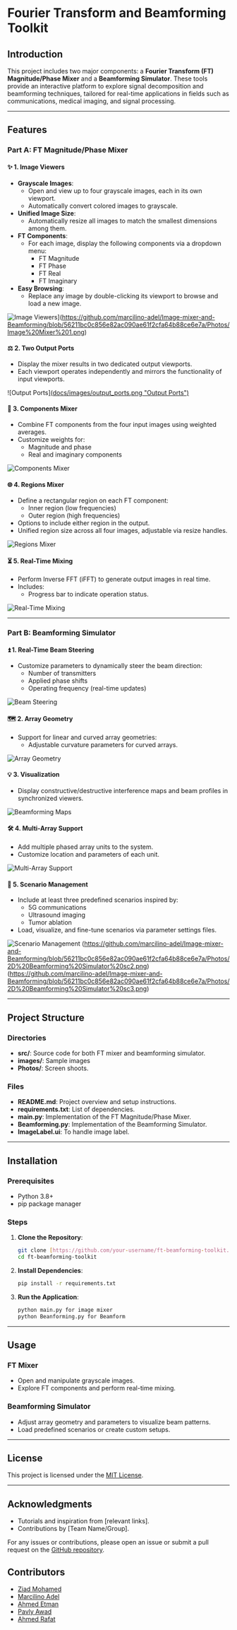 # Fourier Transform and Beamforming Toolkit


## Introduction
This project includes two major components: a **Fourier Transform (FT) Magnitude/Phase Mixer** and a **Beamforming Simulator**. These tools provide an interactive platform to explore signal decomposition and beamforming techniques, tailored for real-time applications in fields such as communications, medical imaging, and signal processing.

---

## Features

### Part A: FT Magnitude/Phase Mixer

#### ✨ **1. Image Viewers**
- **Grayscale Images**:
  - Open and view up to four grayscale images, each in its own viewport.
  - Automatically convert colored images to grayscale.
- **Unified Image Size**:
  - Automatically resize all images to match the smallest dimensions among them.
- **FT Components**:
  - For each image, display the following components via a dropdown menu:
    - FT Magnitude
    - FT Phase
    - FT Real
    - FT Imaginary
- **Easy Browsing**:
  - Replace any image by double-clicking its viewport to browse and load a new image.

![Image Viewers]([docs/images/image_viewers.png "Image Viewers")](https://github.com/marcilino-adel/Image-mixer-and-Beamforming/blob/56211bc0c856e82ac090ae61f2cfa64b88ce6e7a/Photos/Image%20Mixer%201.png)

#### ⚖️ **2. Two Output Ports**
- Display the mixer results in two dedicated output viewports.
- Each viewport operates independently and mirrors the functionality of input viewports.

![Output Ports][(docs/images/output_ports.png "Output Ports")](https://github.com/marcilino-adel/Image-mixer-and-Beamforming/blob/56211bc0c856e82ac090ae61f2cfa64b88ce6e7a/Photos/Image%20Mixer%202.png)

#### 🔬 **3. Components Mixer**
- Combine FT components from the four input images using weighted averages.
- Customize weights for:
  - Magnitude and phase
  - Real and imaginary components

![Components Mixer](https://github.com/marcilino-adel/Image-mixer-and-Beamforming/blob/56211bc0c856e82ac090ae61f2cfa64b88ce6e7a/Photos/Image%20Mixer%203.png)
#### 🌐 **4. Regions Mixer**
- Define a rectangular region on each FT component:
  - Inner region (low frequencies)
  - Outer region (high frequencies)
- Options to include either region in the output.
- Unified region size across all four images, adjustable via resize handles.

![Regions Mixer](docs/images/regions_mixer.png "Regions Mixer")

#### ⏳ **5. Real-Time Mixing**
- Perform Inverse FFT (iFFT) to generate output images in real time.
- Includes:
  - Progress bar to indicate operation status.

![Real-Time Mixing](docs/images/real_time_mixing.png "Real-Time Mixing")

---

### Part B: Beamforming Simulator

#### ⏫ **1. Real-Time Beam Steering**
- Customize parameters to dynamically steer the beam direction:
  - Number of transmitters
  - Applied phase shifts
  - Operating frequency (real-time updates)

![Beam Steering](https://github.com/marcilino-adel/Image-mixer-and-Beamforming/blob/56211bc0c856e82ac090ae61f2cfa64b88ce6e7a/Photos/2D%20Beamforming%20Simulator%202.png)
#### 🗺️ **2. Array Geometry**
- Support for linear and curved array geometries:
  - Adjustable curvature parameters for curved arrays.

![Array Geometry](docs/images/array_geometry.png "Array Geometry")

#### 💡 **3. Visualization**
- Display constructive/destructive interference maps and beam profiles in synchronized viewers.

![Beamforming Maps](docs/images/beamforming_maps.png "Beamforming Maps")

#### 🛠️ **4. Multi-Array Support**
- Add multiple phased array units to the system.
- Customize location and parameters of each unit.

![Multi-Array Support](docs/images/multi_array_support.png "Multi-Array Support")

#### 🔄 **5. Scenario Management**
- Include at least three predefined scenarios inspired by:
  - 5G communications
  - Ultrasound imaging
  - Tumor ablation
- Load, visualize, and fine-tune scenarios via parameter settings files.

![Scenario Management](https://github.com/marcilino-adel/Image-mixer-and-Beamforming/blob/56211bc0c856e82ac090ae61f2cfa64b88ce6e7a/Photos/2D%20Beamforming%20Simulator%20sc1.png)
(https://github.com/marcilino-adel/Image-mixer-and-Beamforming/blob/56211bc0c856e82ac090ae61f2cfa64b88ce6e7a/Photos/2D%20Beamforming%20Simulator%20sc2.png)
(https://github.com/marcilino-adel/Image-mixer-and-Beamforming/blob/56211bc0c856e82ac090ae61f2cfa64b88ce6e7a/Photos/2D%20Beamforming%20Simulator%20sc3.png)

---

## Project Structure

### Directories
- **src/**: Source code for both FT mixer and beamforming simulator.
- **images/**: Sample images 
- **Photos/**: Screen shoots.

### Files
- **README.md**: Project overview and setup instructions.
- **requirements.txt**: List of dependencies.
- **main.py**: Implementation of the FT Magnitude/Phase Mixer.
- **Beamforming.py**: Implementation of the Beamforming Simulator.
- **ImageLabel.ui**: To handle image label.

---

## Installation

### Prerequisites
- Python 3.8+
- pip package manager

### Steps
1. **Clone the Repository**:
   ```bash
   git clone [https://github.com/your-username/ft-beamforming-toolkit.git](https://github.com/marcilino-adel/Image-mixer-and-Beamforming.git)
   cd ft-beamforming-toolkit
   ```

2. **Install Dependencies**:
   ```bash
   pip install -r requirements.txt
   ```

3. **Run the Application**:
   ```bash
   python main.py for image mixer
   python Beanforming.py for Beamform
   ```

---

## Usage

### FT Mixer
- Open and manipulate grayscale images.
- Explore FT components and perform real-time mixing.

### Beamforming Simulator
- Adjust array geometry and parameters to visualize beam patterns.
- Load predefined scenarios or create custom setups.

---

## License
This project is licensed under the [MIT License](LICENSE).

---

## Acknowledgments
- Tutorials and inspiration from [relevant links].
- Contributions by [Team Name/Group].

For any issues or contributions, please open an issue or submit a pull request on the [GitHub repository](https://github.com/your-username/ft-beamforming-toolkit).

## Contributors
- [Ziad Mohamed](https://github.com/Ziadmohammed200) 
- [Marcilino Adel](https://github.com/marcilino-adel)
- [Ahmed Etman](https://github.com/AhmedEtma)
- [Pavly Awad](https://github.com/PavlyAwad)
- [Ahmed Rafat](https://github.com/AhmeedRaafatt)

